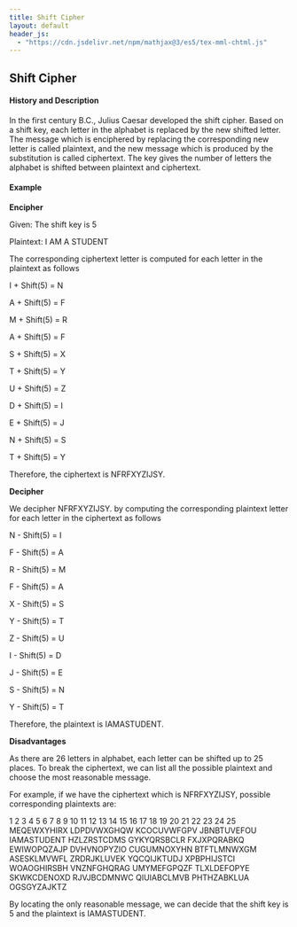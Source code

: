 ```yaml
---
title: Shift Cipher
layout: default
header_js:
  - "https://cdn.jsdelivr.net/npm/mathjax@3/es5/tex-mml-chtml.js"
---
```

## Shift Cipher

#### History and Description

In the first century B.C., Julius Caesar developed the shift cipher. Based on a shift key, each letter in the alphabet is replaced by the new shifted letter. The message which is enciphered by replacing the corresponding new letter is called plaintext, and the new message which is produced by the substitution is called ciphertext. The key gives the number of letters the alphabet is shifted between plaintext and ciphertext.

#### Example

**Encipher**

Given: The shift key is 5

Plaintext: I AM A STUDENT

The corresponding ciphertext letter is computed for each letter in the plaintext as follows

I + Shift(5) = N

A + Shift(5) = F

M + Shift(5) = R

A + Shift(5) = F

S + Shift(5) = X

T + Shift(5) = Y

U + Shift(5) = Z

D + Shift(5) = I

E + Shift(5) = J

N + Shift(5) = S

T + Shift(5) = Y

Therefore, the ciphertext is NFRFXYZIJSY.

**Decipher**

We decipher NFRFXYZIJSY. by computing the corresponding plaintext letter for each letter in the ciphertext as follows

N - Shift(5) = I

F - Shift(5) = A

R - Shift(5) = M

F - Shift(5) = A

X - Shift(5) = S

Y - Shift(5) = T

Z - Shift(5) = U

I - Shift(5) = D

J - Shift(5) = E

S - Shift(5) = N

Y - Shift(5) = T

Therefore, the plaintext is IAMASTUDENT.

**Disadvantages**

As there are 26 letters in alphabet, each letter can be shifted up to 25 places. To break the ciphertext, we can list all the possible plaintext and choose the most reasonable message.

For example, if we have the ciphertext which is NFRFXYZIJSY, possible corresponding plaintexts are:

1
2
3
4
5
6
7
8
9
10
11
12
13
14
15
16
17
18
19
20
21
22
23
24
25 	
MEQEWXYHIRX
LDPDVWXGHQW
KCOCUVWFGPV
JBNBTUVEFOU
IAMASTUDENT
HZLZRSTCDMS
GYKYQRSBCLR
FXJXPQRABKQ
EWIWOPQZAJP
DVHVNOPYZIO
CUGUMNOXYHN
BTFTLMNWXGM
ASESKLMVWFL
ZRDRJKLUVEK
YQCQIJKTUDJ
XPBPHIJSTCI
WOAOGHIRSBH
VNZNFGHQRAG
UMYMEFGPQZF
TLXLDEFOPYE
SKWKCDENOXD
RJVJBCDMNWC
QIUIABCLMVB
PHTHZABKLUA
OGSGYZAJKTZ

By locating the only reasonable message, we can decide that the shift key is 5 and the plaintext is IAMASTUDENT. 
